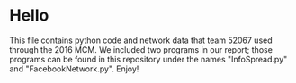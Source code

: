 # Hello

This file contains python code and network data that team 52067 used through the 2016 MCM. We included two
programs in our report; those programs can be found in this repository under the names "InfoSpread.py" and
"FacebookNetwork.py". Enjoy!
